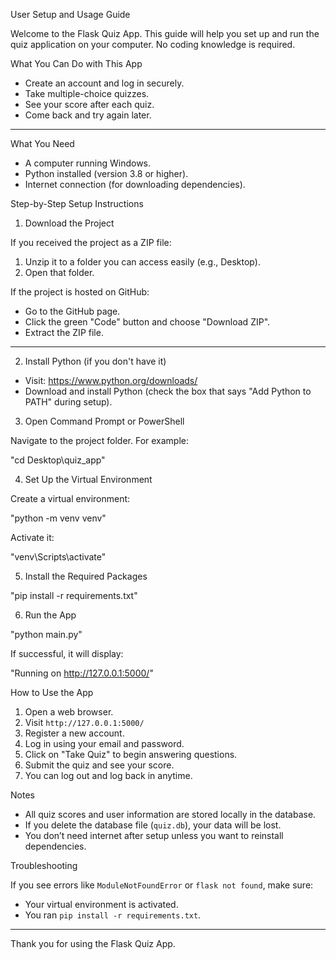 User Setup and Usage Guide

Welcome to the Flask Quiz App. This guide will help you set up and run the quiz application on your computer. No coding knowledge is required.



What You Can Do with This App

- Create an account and log in securely.
- Take multiple-choice quizzes.
- See your score after each quiz.
- Come back and try again later.

---
 What You Need

- A computer running Windows.
- Python installed (version 3.8 or higher).
- Internet connection (for downloading dependencies).



Step-by-Step Setup Instructions

 1. Download the Project

If you received the project as a ZIP file:

1. Unzip it to a folder you can access easily (e.g., Desktop).
2. Open that folder.

If the project is hosted on GitHub:

- Go to the GitHub page.
- Click the green "Code" button and choose "Download ZIP".
- Extract the ZIP file.

---

 2. Install Python (if you don't have it)

- Visit: https://www.python.org/downloads/
- Download and install Python (check the box that says "Add Python to PATH" during setup).



 3. Open Command Prompt or PowerShell

Navigate to the project folder. For example:


"cd Desktop\quiz_app"




4. Set Up the Virtual Environment

Create a virtual environment:


"python -m venv venv"

Activate it:


"venv\Scripts\activate"


5. Install the Required Packages


"pip install -r requirements.txt"


6. Run the App

"python main.py"


If successful, it will display:


"Running on http://127.0.0.1:5000/"

How to Use the App

1. Open a web browser.
2. Visit `http://127.0.0.1:5000/`
3. Register a new account.
4. Log in using your email and password.
5. Click on "Take Quiz" to begin answering questions.
6. Submit the quiz and see your score.
7. You can log out and log back in anytime.


Notes

- All quiz scores and user information are stored locally in the database.
- If you delete the database file (`quiz.db`), your data will be lost.
- You don’t need internet after setup unless you want to reinstall dependencies.


Troubleshooting

If you see errors like `ModuleNotFoundError` or `flask not found`, make sure:
- Your virtual environment is activated.
- You ran `pip install -r requirements.txt`.

---
Thank you for using the Flask Quiz App.
